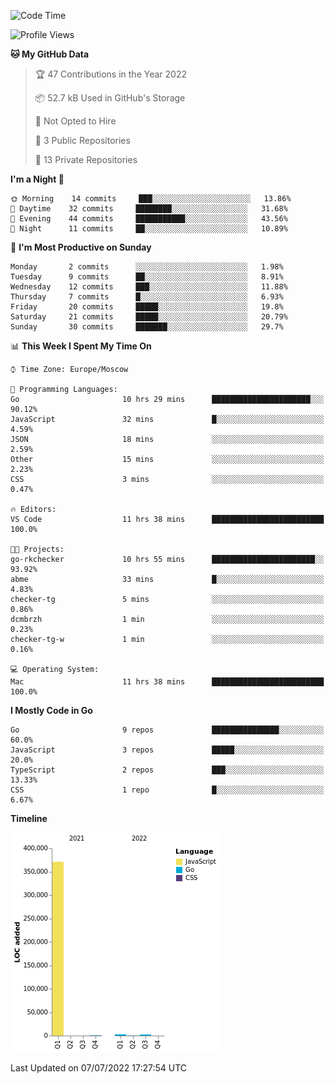 <!--START_SECTION:waka-->
![Code Time](http://img.shields.io/badge/Code%20Time-366%20hrs%2032%20mins-blue)

![Profile Views](http://img.shields.io/badge/Profile%20Views-0-blue)

**🐱 My GitHub Data** 

> 🏆 47 Contributions in the Year 2022
 > 
> 📦 52.7 kB Used in GitHub's Storage 
 > 
> 🚫 Not Opted to Hire
 > 
> 📜 3 Public Repositories 
 > 
> 🔑 13 Private Repositories  
 > 
**I'm a Night 🦉** 

```text
🌞 Morning    14 commits     ███░░░░░░░░░░░░░░░░░░░░░░   13.86% 
🌆 Daytime    32 commits     ████████░░░░░░░░░░░░░░░░░   31.68% 
🌃 Evening    44 commits     ███████████░░░░░░░░░░░░░░   43.56% 
🌙 Night      11 commits     ██░░░░░░░░░░░░░░░░░░░░░░░   10.89%

```
📅 **I'm Most Productive on Sunday** 

```text
Monday       2 commits      ░░░░░░░░░░░░░░░░░░░░░░░░░   1.98% 
Tuesday      9 commits      ██░░░░░░░░░░░░░░░░░░░░░░░   8.91% 
Wednesday    12 commits     ███░░░░░░░░░░░░░░░░░░░░░░   11.88% 
Thursday     7 commits      █░░░░░░░░░░░░░░░░░░░░░░░░   6.93% 
Friday       20 commits     █████░░░░░░░░░░░░░░░░░░░░   19.8% 
Saturday     21 commits     █████░░░░░░░░░░░░░░░░░░░░   20.79% 
Sunday       30 commits     ███████░░░░░░░░░░░░░░░░░░   29.7%

```


📊 **This Week I Spent My Time On** 

```text
⌚︎ Time Zone: Europe/Moscow

💬 Programming Languages: 
Go                       10 hrs 29 mins      ██████████████████████░░░   90.12% 
JavaScript               32 mins             █░░░░░░░░░░░░░░░░░░░░░░░░   4.59% 
JSON                     18 mins             ░░░░░░░░░░░░░░░░░░░░░░░░░   2.59% 
Other                    15 mins             ░░░░░░░░░░░░░░░░░░░░░░░░░   2.23% 
CSS                      3 mins              ░░░░░░░░░░░░░░░░░░░░░░░░░   0.47%

🔥 Editors: 
VS Code                  11 hrs 38 mins      █████████████████████████   100.0%

🐱‍💻 Projects: 
go-rkchecker             10 hrs 55 mins      ███████████████████████░░   93.92% 
abme                     33 mins             █░░░░░░░░░░░░░░░░░░░░░░░░   4.83% 
checker-tg               5 mins              ░░░░░░░░░░░░░░░░░░░░░░░░░   0.86% 
dcmbrzh                  1 min               ░░░░░░░░░░░░░░░░░░░░░░░░░   0.23% 
checker-tg-w             1 min               ░░░░░░░░░░░░░░░░░░░░░░░░░   0.16%

💻 Operating System: 
Mac                      11 hrs 38 mins      █████████████████████████   100.0%

```

**I Mostly Code in Go** 

```text
Go                       9 repos             ███████████████░░░░░░░░░░   60.0% 
JavaScript               3 repos             █████░░░░░░░░░░░░░░░░░░░░   20.0% 
TypeScript               2 repos             ███░░░░░░░░░░░░░░░░░░░░░░   13.33% 
CSS                      1 repo              █░░░░░░░░░░░░░░░░░░░░░░░░   6.67%

```


**Timeline**

![Chart not found](https://raw.githubusercontent.com/jeezft/jeezft/main/charts/bar_graph.png) 


 Last Updated on 07/07/2022 17:27:54 UTC
<!--END_SECTION:waka-->
